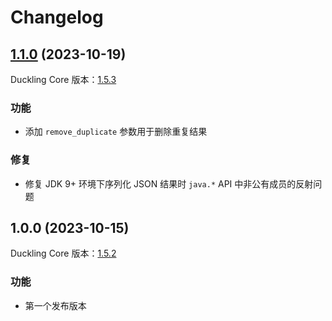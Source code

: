 # Changelog

## [1.1.0](https://github.com/leovan/duckling-chinese/compare/v1.0.0...v1.1.0) (2023-10-19)

Duckling Core 版本：[1.5.3](https://mvnrepository.com/artifact/com.xiaomi.duckling/duckling-core_2.13/1.5.3)

### 功能

- 添加 `remove_duplicate` 参数用于删除重复结果

### 修复

- 修复 JDK 9+ 环境下序列化 JSON 结果时 `java.*` API 中非公有成员的反射问题

## 1.0.0 (2023-10-15)

Duckling Core 版本：[1.5.2](https://mvnrepository.com/artifact/com.xiaomi.duckling/duckling-core_2.13/1.5.2)

### 功能

- 第一个发布版本